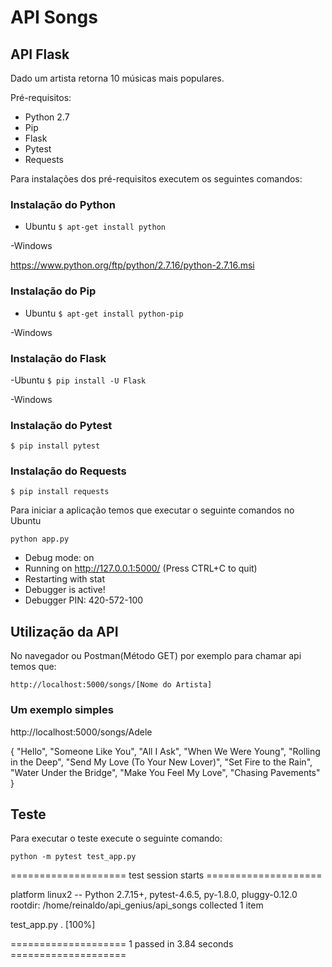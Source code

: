 # API Songs

## API Flask 
Dado um artista retorna 10 músicas mais populares.

Pré-requisitos:
- Python 2.7
- Pip
- Flask
- Pytest
- Requests

Para instalações dos pré-requisitos executem os seguintes comandos:

### Instalação do Python
- Ubuntu
`$ apt-get install python`

-Windows

https://www.python.org/ftp/python/2.7.16/python-2.7.16.msi

### Instalação do Pip
- Ubuntu
`$ apt-get install python-pip`

-Windows

### Instalação do Flask
-Ubuntu
`$ pip install -U Flask`

-Windows

### Instalação do Pytest

`$ pip install pytest`

### Instalação do Requests

`$ pip install requests`

Para iniciar a aplicação temos que executar o seguinte comandos no Ubuntu

`python app.py`

* Debug mode: on
* Running on http://127.0.0.1:5000/ (Press CTRL+C to quit)
* Restarting with stat
* Debugger is active!
* Debugger PIN: 420-572-100

## Utilização da API

No navegador ou Postman(Método GET) por exemplo para chamar api temos que:

`http://localhost:5000/songs/[Nome do Artista]`

### Um exemplo simples

http://localhost:5000/songs/Adele

{
    "Hello",
    "Someone Like You",
    "All I Ask",
    "When We Were Young",
    "Rolling in the Deep",
    "Send My Love (To Your New Lover)",
    "Set Fire to the Rain",
    "Water Under the Bridge",
    "Make You Feel My Love",
    "Chasing Pavements"
}

## Teste

Para executar o teste execute o seguinte comando:

`python -m pytest test_app.py`

==================== test session starts ====================

platform linux2 -- 
Python 2.7.15+, 
pytest-4.6.5,
py-1.8.0, pluggy-0.12.0
rootdir: /home/reinaldo/api_genius/api_songs
collected 1 item                                                                                    

test_app.py .                                                [100%]

==================== 1 passed in 3.84 seconds ====================
